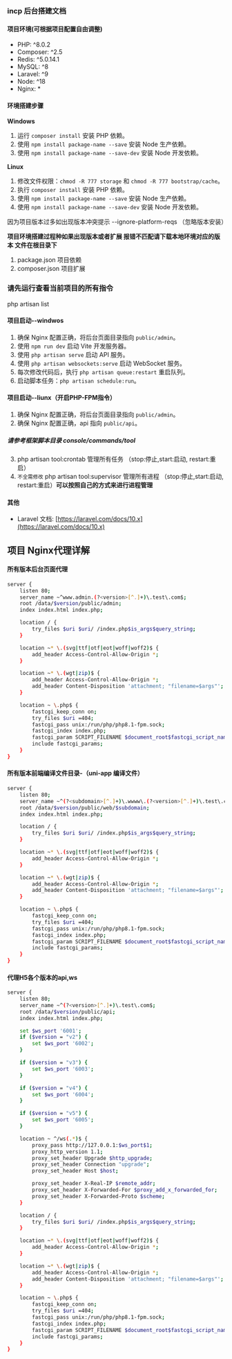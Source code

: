 ### incp 后台搭建文档

#### 项目环境(可根据项目配置自由调整)
- PHP: ^8.0.2
- Composer: ^2.5
- Redis: ^5.0.14.1
- MySQL: ^8
- Laravel: ^9
- Node: ^18
- Nginx: *

#### 环境搭建步骤

**Windows**
1. 运行 `composer install` 安装 PHP 依赖。
2. 使用 `npm install package-name --save` 安装 Node 生产依赖。
3. 使用 `npm install package-name --save-dev` 安装 Node 开发依赖。
   
**Linux**
1. 修改文件权限：`chmod -R 777 storage` 和 `chmod -R 777 bootstrap/cache`。
2. 执行 `composer install` 安装 PHP 依赖。
3. 使用 `npm install package-name --save` 安装 Node 生产依赖。
4. 使用 `npm install package-name --save-dev` 安装 Node 开发依赖。

因为项目版本过多如出现版本冲突提示
--ignore-platform-reqs （忽略版本安装）

**项目环境搭建过程种如果出现版本或者扩展 报错不匹配请下载本地环境对应的版本
文件在根目录下**
1. package.json 项目依赖
2. composer.json 项目扩展

### 请先运行查看当前项目的所有指令
php artisan list

#### 项目启动--windwos
1. 确保 Nginx 配置正确，将后台页面目录指向 `public/admin`。
2. 使用 `npm run dev` 启动 Vite 开发服务器。
3. 使用 `php artisan serve` 启动 API 服务。
4. 使用 `php artisan websockets:serve` 启动 WebSocket 服务。
5. 每次修改代码后，执行 `php artisan queue:restart` 重启队列。
6. 启动脚本任务：`php artisan schedule:run`。

#### 项目启动--liunx（开启PHP-FPM指令）
1. 确保 Nginx 配置正确，将后台页面目录指向 `public/admin`。
2. 确保 Nginx 配置正确，api 指向 `public/api`。
##### 请参考框架脚本目录 console/commands/tool
3. php artisan tool:crontab 管理所有任务 （stop:停止,start:启动, restart:重启）
4. `不全需修改` php artisan tool:supervisor 管理所有进程 （stop:停止,start:启动, restart:重启）**可以按照自己的方式来进行进程管理**


#### 其他
- Laravel 文档: [https://laravel.com/docs/10.x](https://laravel.com/docs/10.x)


## 项目 Nginx代理详解 
#### 所有版本后台页面代理
```bash
server {
    listen 80;
    server_name ~^www.admin.(?<version>[^.]+)\.test\.com$;
    root /data/$version/public/admin;
    index index.html index.php;

    location / {
        try_files $uri $uri/ /index.php$is_args$query_string;
    }

    location ~* \.(svg|ttf|otf|eot|woff|woff2)$ {
        add_header Access-Control-Allow-Origin *;
    }

    location ~* \.(wgt|zip)$ {
        add_header Access-Control-Allow-Origin *;
        add_header Content-Disposition 'attachment; "filename=$args"';
    }

    location ~ \.php$ {
        fastcgi_keep_conn on;
        try_files $uri =404;
        fastcgi_pass unix:/run/php/php8.1-fpm.sock;
        fastcgi_index index.php;
        fastcgi_param SCRIPT_FILENAME $document_root$fastcgi_script_name;
        include fastcgi_params;
    }
}
```

#### 所有版本前端编译文件目录-（uni-app 编译文件）
```bash
server {
    listen 80;
    server_name ~^(?<subdomain>[^.]+)\.wwww\.(?<version>[^.]+)\.test\.com$;
    root /data/$version/public/web/$subdomain;
    index index.html index.php;

    location / {
        try_files $uri $uri/ /index.php$is_args$query_string;
    }

    location ~* \.(svg|ttf|otf|eot|woff|woff2)$ {
        add_header Access-Control-Allow-Origin *;
    }

    location ~* \.(wgt|zip)$ {
        add_header Access-Control-Allow-Origin *;
        add_header Content-Disposition 'attachment; "filename=$args"';
    }

    location ~ \.php$ {
        fastcgi_keep_conn on;
        try_files $uri =404;
        fastcgi_pass unix:/run/php/php8.1-fpm.sock;
        fastcgi_index index.php;
        fastcgi_param SCRIPT_FILENAME $document_root$fastcgi_script_name;
        include fastcgi_params;
    }
}
```

#### 代理H5各个版本的api,ws
```bash
server {
    listen 80;
    server_name ~^(?<version>[^.]+)\.test\.com$;
    root /data/$version/public/api;
    index index.html index.php;

    set $ws_port '6001';
    if ($version = "v2") {
        set $ws_port '6002';
    }

    if ($version = "v3") {
        set $ws_port '6003';
    }

    if ($version = "v4") {
        set $ws_port '6004';
    }

    if ($version = "v5") {
        set $ws_port '6005';
    }

    location ~ ^/ws(.*)$ {
        proxy_pass http://127.0.0.1:$ws_port$1;
        proxy_http_version 1.1;
        proxy_set_header Upgrade $http_upgrade;
        proxy_set_header Connection "upgrade";
        proxy_set_header Host $host;

        proxy_set_header X-Real-IP $remote_addr;
        proxy_set_header X-Forwarded-For $proxy_add_x_forwarded_for;
        proxy_set_header X-Forwarded-Proto $scheme;
    }

    location / {
        try_files $uri $uri/ /index.php$is_args$query_string;
    }

    location ~* \.(svg|ttf|otf|eot|woff|woff2)$ {
        add_header Access-Control-Allow-Origin *;
    }

    location ~* \.(wgt|zip)$ {
        add_header Access-Control-Allow-Origin *;
        add_header Content-Disposition 'attachment; "filename=$args"';
    }

    location ~ \.php$ {
        fastcgi_keep_conn on;
        try_files $uri =404;
        fastcgi_pass unix:/run/php/php8.1-fpm.sock;
        fastcgi_index index.php;
        fastcgi_param SCRIPT_FILENAME $document_root$fastcgi_script_name;
        include fastcgi_params;
    }
}
```